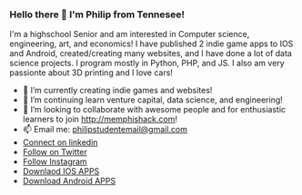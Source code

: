 ### Hello there 👋 I'm Philip from Tennesee!

<!--
**philip-hub/philip-hub** is a ✨ _special_ ✨ repository because its `README.md` (this file) appears on your GitHub profile.

Here are some ideas to get you started:

- 🔭 I’m currently creating indie games and websites!
- 🌱 I’m continuing learn venture capital and more coding!
- 👯 I’m looking to collaborate with awesome people!
- 🤔 I’m looking for help solve hard problems
- 📫 How to reach me: philipstudentemail@gmail.com
-->
I'm a highschool Senior and am interested in Computer science, engineering, art, and economics!
I have published 2 indie game apps to IOS and Android, created/creating many websites, and I have done a lot of data science projects. I program mostly in Python, PHP, and JS. 
I also am very passionte about 3D printing and I love cars!

- 🔭 I’m currently creating indie games and websites!
- 🌱 I’m continuing learn venture capital, data science, and engineering!
- 👯 I’m looking to collaborate with awesome people and for enthusiastic learners to join http://memphishack.com!
- 📫 Email me: philipstudentemail@gmail.com
- [Connect on linkedin](https://www.linkedin.com/in/philip-pounds-4ab746188/)
- [Follow on Twitter](https://twitter.com/thephilippounds)
- [Follow Instagram](https://www.instagram.com/blackholefalling/)
- [Downlaod IOS APPS](https://apps.apple.com/us/developer/stanley-pounds/id1493462287)
- [Download Android APPS](https://play.google.com/store/apps/dev?id=5316371718143533186)
<!--![alt text](https://raw.githubusercontent.com/philip-hub/philip-hub/main/sleeping.png)
-->
